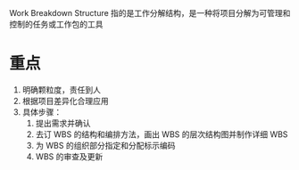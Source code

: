 Work Breakdown Structure 指的是工作分解结构，是一种将项目分解为可管理和控制的任务或工作包的工具

# 重点

1. 明确颗粒度，责任到人
2. 根据项目差异化合理应用
3. 具体步骤：
	1. 提出需求并确认
	2. 去订 WBS 的结构和编排方法，画出 WBS 的层次结构图并制作详细 WBS
	3. 为 WBS 的组织部分指定和分配标示编码
	4. WBS 的审查及更新
